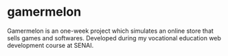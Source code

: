 # gamermelon
Gamermelon is an one-week project which simulates an online store that sells games and softwares.
Developed during my vocational education web development course at SENAI.

